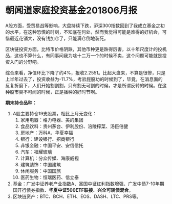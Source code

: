 # 朝闻道家庭投资基金201806月报


A股方面，受贸易战等影响，大盘持续下跌，沪深300指数回到了我成立基金之初的水平，在这种恐慌的时刻，不知底在何处，然而我觉得可能是难得的好机会，可惜最近花销大，没有钱加仓了，只能满仓倒地装死。

区块链投资方面，比特币价格阴跌，其他币种更是跌得厉害，以十年尺度计的投机品，这也不算什么，有同事问我为啥十二万一个的时候不卖，这个问题可能就是投资入门的分野吧。

综合来看，净值环比下降了约4%，报收2.2551。比起大盘来，不算是很惨，只是上半年过去了，投资收益为-11.7%，考验屁股功的时候到了，毕竟，在消息面的反复折磨下，人们开始割割割，只有割无可割的时候，才是所谓反转的时候。在这种股市臭不可闻的时候，正是播种的好时节啊。


**期末持仓品种：**

1. A股主要持仓19支股票，相比上月无变化：
   1. 家用电器：格力电器、美的集团
   2. 食品饮料：贵州茅台、伊利股份、涪陵榨菜、汤臣倍健
   3. 房地产：万科A、华夏幸福
   4. 银行：建设银行、招商银行
   5. 非银金融：中国平安、安信信托
   6. 汽车：福耀玻璃
   7. 计算机：分众传媒、海康威视
   8. 建筑装饰：中国建筑
   9. 休闲服务：中国国旅
   10. 医药生物：恒瑞医药、信立泰
2. 基金：广发中证养老产业指数A、富国中证红利指数增强、广发中债7-10年期国开行债券指数、**华夏中证500ETF联接**、**兴全可转债混合**。
3. 区块链资产：BTC、BCH、ETH、EOS、DASH、LTC、PRS等。


